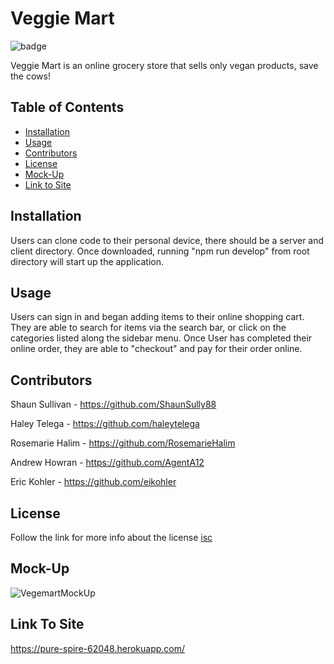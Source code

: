 # Veggie Mart
![badge](https://img.shields.io/badge/license-isc-green)

Veggie Mart is an online grocery store that sells only vegan products, save the cows!

## Table of Contents

- [Installation](#installation)
- [Usage](#usage)
- [Contributors](#contributors)
- [License](#license)
- [Mock-Up](#mockup)
- [Link to Site](#link)

## Installation

Users can clone code to their personal device, there should be a server and client directory. Once downloaded, running "npm run develop" from root directory will start up the application.

## Usage

Users can sign in and began adding items to their online shopping cart. They are able to search for items via the search bar, or click on the categories listed along the sidebar menu. Once User has completed their online order, they are able to "checkout" and pay for their order online. 


## Contributors

Shaun Sullivan - https://github.com/ShaunSully88

Haley Telega - https://github.com/haleytelega

Rosemarie Halim - https://github.com/RosemarieHalim

Andrew Howran - https://github.com/AgentA12

Eric Kohler - https://github.com/eikohler

## License

Follow the link for more info about the license [isc](https://choosealicense.com/licenses/isc)

## Mock-Up
![VegemartMockUp](https://user-images.githubusercontent.com/98717384/181516707-0ce484db-1dc7-4b96-b47c-9ceb49c10589.png)


## Link To Site

https://pure-spire-62048.herokuapp.com/
